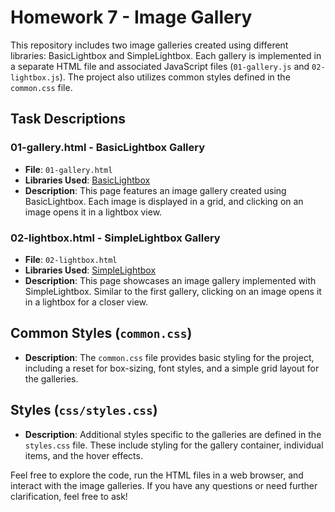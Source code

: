 # Homework 7 - Image Gallery

This repository includes two image galleries created using different libraries: BasicLightbox and SimpleLightbox. Each gallery is implemented in a separate HTML file and associated JavaScript files (`01-gallery.js` and `02-lightbox.js`). The project also utilizes common styles defined in the `common.css` file.

## Task Descriptions

### 01-gallery.html - BasicLightbox Gallery
- **File**: `01-gallery.html`
- **Libraries Used**: [BasicLightbox](https://basiclightbox.electerious.com/)
- **Description**: This page features an image gallery created using BasicLightbox. Each image is displayed in a grid, and clicking on an image opens it in a lightbox view.

### 02-lightbox.html - SimpleLightbox Gallery
- **File**: `02-lightbox.html`
- **Libraries Used**: [SimpleLightbox](https://simplelightbox.com/)
- **Description**: This page showcases an image gallery implemented with SimpleLightbox. Similar to the first gallery, clicking on an image opens it in a lightbox for a closer view.

## Common Styles (`common.css`)
- **Description**: The `common.css` file provides basic styling for the project, including a reset for box-sizing, font styles, and a simple grid layout for the galleries.

## Styles (`css/styles.css`)
- **Description**: Additional styles specific to the galleries are defined in the `styles.css` file. These include styling for the gallery container, individual items, and the hover effects.

Feel free to explore the code, run the HTML files in a web browser, and interact with the image galleries. If you have any questions or need further clarification, feel free to ask!
